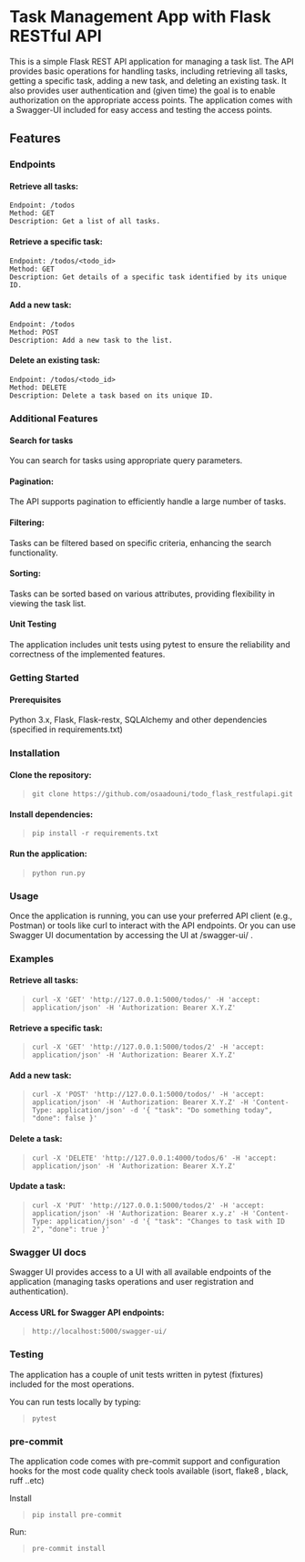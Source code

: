 # Task Management App with Flask RESTful API

This is a simple Flask REST API application for managing a task list.
The API provides basic operations for handling tasks,
including retrieving all tasks, getting a specific task,
adding a new task, and deleting an existing task. It also provides user
authentication and (given time) the goal is to enable authorization on
the appropriate access points.
The application comes with a Swagger-UI included for easy access and testing
the access points.

## Features

### **Endpoints**

#### Retrieve all tasks:
    Endpoint: /todos
    Method: GET
    Description: Get a list of all tasks.

#### Retrieve a specific task:
    Endpoint: /todos/<todo_id>
    Method: GET
    Description: Get details of a specific task identified by its unique ID.

#### Add a new task:
    Endpoint: /todos
    Method: POST
    Description: Add a new task to the list.

#### Delete an existing task:

    Endpoint: /todos/<todo_id>
    Method: DELETE
    Description: Delete a task based on its unique ID.

### Additional Features

#### Search for tasks

You can search for tasks using appropriate query parameters.

#### Pagination:

The API supports pagination to efficiently handle a large number of tasks.

#### Filtering:

Tasks can be filtered based on specific criteria, enhancing the search functionality.

#### Sorting:

Tasks can be sorted based on various attributes, providing flexibility in viewing the task list.

#### Unit Testing

The application includes unit tests using pytest to ensure the reliability and correctness of the implemented features.

### Getting Started

#### Prerequisites

Python 3.x, Flask, Flask-restx, SQLAlchemy and
other dependencies (specified in requirements.txt)

### Installation

#### Clone the repository:

> `
git clone https://github.com/osaadouni/todo_flask_restfulapi.git
`

#### Install dependencies:

> `pip install -r requirements.txt`

#### Run the application:

> `python run.py`

### Usage

Once the application is running, you can use your preferred API client (e.g., Postman) or tools
like curl to interact with the API endpoints. Or you can use Swagger UI documentation by
accessing the UI at /swagger-ui/ .

### Examples

#### Retrieve all tasks:

> `curl -X 'GET'
  'http://127.0.0.1:5000/todos/'
  -H 'accept: application/json'
  -H 'Authorization: Bearer X.Y.Z'
 `

#### Retrieve a specific task:

> `curl -X 'GET'
  'http://127.0.0.1:5000/todos/2'
  -H 'accept: application/json'
  -H 'Authorization: Bearer X.Y.Z'`

#### Add a new task:

> `curl -X 'POST'
  'http://127.0.0.1:5000/todos/'
  -H 'accept: application/json'
  -H 'Authorization: Bearer X.Y.Z'
  -H 'Content-Type: application/json'
  -d '{
  "task": "Do something today",
  "done": false
}'`

#### Delete a task:

> `curl -X 'DELETE'
  'http://127.0.0.1:4000/todos/6'
  -H 'accept: application/json'
  -H 'Authorization: Bearer X.Y.Z'`

#### Update a task:
> `curl -X 'PUT'
  'http://127.0.0.1:5000/todos/2'
  -H 'accept: application/json'
  -H 'Authorization: Bearer x.y.z'
  -H 'Content-Type: application/json'
  -d '{
  "task": "Changes to task with ID 2",
  "done": true
}'`

### Swagger UI docs
Swagger UI provides access to a UI with all available endpoints
of the application (managing tasks operations and user registration
and authentication).

#### Access URL for Swagger API endpoints:
>`http://localhost:5000/swagger-ui/`


### Testing
The application has a couple of unit tests written in pytest (fixtures)
included for the most operations.

You can run tests locally by typing:

> `pytest`


### pre-commit
The application code comes with pre-commit support and configuration hooks
for the most code quality check tools available
(isort, flake8 , black, ruff ..etc)

Install
> `pip install pre-commit`

Run:
> `pre-commit install`
